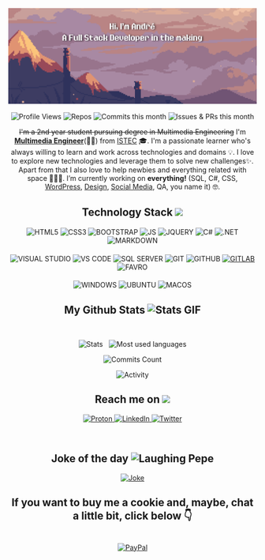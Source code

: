 <img alt="Welcome Banner!" src="https://github.com/andrenevesgomes/andrenevesgomes/blob/main/Images/banner-GH-2.png" />

<p align="center">
 <img alt="Profile Views" src="https://gpvc.arturio.dev/andrenevesgomes"/> 
 <!-- <img src="https://badges.pufler.dev/years/andrenevesgomes"/> -->
 <img alt="Repos" src="https://badges.strrl.dev/repos/andrenevesgomes"/>
 <img alt="Commits this month" src="https://badges.strrl.dev/contributions/monthly/andrenevesgomes" />
 <img alt="Issues & PRs this month" src="https://badges.strrl.dev/issues-and-prs/monthly/andrenevesgomes" />
</p>

<p align="center">
 <s>I'm a 2nd year student pursuing degree in Multimedia Engineering</s> I'm <b><u>Multimedia Engineer</u></b>(🥳🎉) from <a href="https://www.istec.pt/index.php/en/eng_engenharia-multimedia">ISTEC</a> 🎓. I'm a passionate learner who's always willing to learn and work across technologies and domains 💡. I love to explore new technologies and leverage them to solve new challenges✨. Apart from that I also love to help newbies and everything related with space 👨🏻‍💻. I’m currently working on <b>everything!</b> (SQL, C#, CSS, <a href="http://bit.ly/projeto-europeu" target="_blank">WordPress</a>, <a href="http://bit.ly/Behance-Andre" target="_blank">Design</a>, <a href="http://bit.ly/linkedin-altyra" target="_blank">Social Media</a>, QA, you name it) 🤓.
</p>  

<h2 align="center">Technology Stack <img src="https://media.tenor.com/images/4f3cbf79126b8ca4442fe7612cf09783/tenor.gif" width="25"></h2>

<!-- #region LANGUAGES & FRAMEWORKS -->
#### 
<p align="center"> 
<img alt="HTML5" src="https://img.shields.io/badge/HTML5-E34F26?style=for-the-badge&logo=html5&logoColor=white"/>
<img alt="CSS3" src="https://img.shields.io/badge/CSS3-1572B6?style=for-the-badge&logo=css3&logoColor=white"/>
<img alt="BOOTSTRAP" src="https://img.shields.io/badge/Bootstrap-563D7C?style=for-the-badge&logo=bootstrap&logoColor=white"/>
<img alt="JS" src="https://img.shields.io/badge/JavaScript-F7DF1E?style=for-the-badge&logo=javascript&logoColor=black"/>
<img alt="JQUERY" src="https://img.shields.io/badge/jQuery-0769AD?style=for-the-badge&logo=jquery&logoColor=white"/>
<img alt="C#" src="https://img.shields.io/badge/C%23-239120?style=for-the-badge&logo=c-sharp&logoColor=white"/>
<img alt=".NET" src="https://img.shields.io/badge/.NET-5C2D91?style=for-the-badge&logo=.net&logoColor=white"/>
<img alt="MARKDOWN" src="https://img.shields.io/badge/Markdown-000000?style=for-the-badge&logo=markdown&logoColor=white"/>
</p>
<!-- #endregion -->

<!-- #region TOOLS -->
#### 
<p align="center"> 
<img alt="VISUAL STUDIO" src="https://img.shields.io/badge/Visual_Studio-6c4ea4?style=for-the-badge&logo=visualstudio&logoColor=white"/>
<img alt="VS CODE" src="https://img.shields.io/badge/VS_Code-0078d7?style=for-the-badge&logo=visualstudio&logoColor=white"/>
<img alt="SQL SERVER" src="https://img.shields.io/badge/Microsoft_SQL_Server-CC2927?style=for-the-badge&logo=microsoft-sql-server&logoColor=white"/>
<img alt="GIT" src="https://img.shields.io/badge/Git-E34F26?style=for-the-badge&logo=git&logoColor=white"/>
<img alt="GITHUB" src="https://img.shields.io/badge/GitHub-100000?style=for-the-badge&logo=github&logoColor=white"/>
<a href="https://gitlab.com/theandregomes"><img alt="GITLAB" src="https://img.shields.io/badge/GitLab-330F63?style=for-the-badge&logo=gitlab&logoColor=white"></a>
<img alt="FAVRO" src="https://img.shields.io/badge/FAVRO-512da8?style=for-the-badge&logo=FAVRO&logoColor=white"/>
</p> 
<!-- #endregion -->

<!-- #region OS -->
#### 
<p align="center"> 
<img alt="WINDOWS" src="https://img.shields.io/badge/Windows-0078D6?style=for-the-badge&logo=windows&logoColor=white"/>
<img alt="UBUNTU" src="https://img.shields.io/badge/Ubuntu-E95420?style=for-the-badge&logo=ubuntu&logoColor=white"/>
<img alt="MACOS" src="https://img.shields.io/badge/Macos-666666?style=for-the-badge&logo=apple&logoColor=white"/>
</p>
<!-- #endregion -->


<h2 align="center">
  My Github Stats <img alt="Stats GIF" src="https://media.tenor.com/images/18356ed09a7d70afb336939d5f34b572/tenor.gif" width="25">
</h2>
 
<br>

<p align = "center">
  <img alt="Stats" height="185em" src="https://github-readme-stats.vercel.app/api?username=andrenevesgomes&count_private=true&include_all_commits=true&show_icons=true&hide_border=true&theme=react" />
    &nbsp
    <img alt="Most used languages" height="185em" src="https://github-readme-stats.vercel.app/api/top-langs/?username=andrenevesgomes&count_private=true&exclude_repo=42-Subjects&show_icons=true&hide_border=true&layout=compact&langs_count=8&theme=react" />
</p>

<p align = "center">
 <img alt="Commits Count" src="https://github-readme-streak-stats.herokuapp.com/?user=andrenevesgomes&count_private=true&show_icons=true&locale=en&layout=compact&theme=react&line_height=0" />
</p> 

<p align = "center">
 <img alt="Activity" src="https://activity-graph.herokuapp.com/graph?username=andrenevesgomes&count_private=true&theme=react-dark">
</p> 

<h2 align="center">Reach me on <img src="https://media1.giphy.com/media/rcPN2OGKSj80ZGRnNM/giphy.gif?cid=790b7611bc04242dc7de48dcafc71bcaab84f4d77c51ccd6&rid=giphy.gif&ct=s" width="50"></h2>

<p align="center">
  
<a href="mailto:andreneves.gomes@protonmail.com?subject=Hi!👋">
  <img alt="Proton" src="https://img.shields.io/badge/ProtonMail-8B89CC?style=for-the-badge&logo=protonmail&logoColor=white">
</a>
<a href="http://bit.ly/LinkedIn-Andre">
  <img alt="LinkedIn" src="https://img.shields.io/badge/LinkedIn-0077B5?style=for-the-badge&logo=linkedin&logoColor=white">
</a>
 <a href="https://twitter.com/theandregomes">
  <img alt="Twitter" src="https://img.shields.io/badge/Twitter-1DA1F2?style=for-the-badge&logo=twitter&logoColor=white">
</a>

</p>

<br>

<h2 align="center">Joke of the day <img alt="Laughing Pepe" src="https://media.tenor.com/images/11a861537061cf0230cf9760dc8d1195/tenor.gif" width="25"></h2>
<div align="center">
  

<a href="https://readme-jokes.vercel.app/api">
  <img alt="Joke" src="https://readme-jokes.vercel.app/api" width="357px">
</a>
</div>


<div align="center">
 
## **If you want to buy me a cookie and, maybe, chat a little bit, click below** 👇
<br>

<a href="https://www.paypal.com/paypalme/theandregomes/0.50usd">
  <img alt="PayPal" src="https://raw.githubusercontent.com/andreostrovsky/donate-with-paypal/925c5a9e397363c6f7a477973fdeed485df5fdd9/blue.svg" width="357px">
</a>
 

 
</div>

